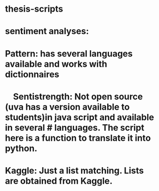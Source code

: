 # thesis-scripts

# sentiment analyses:
#     Pattern: has several languages available and works with dictionnaires
#     Sentistrength: Not open source (uva has a version available to students)in java script and available in several         #     languages. The script here is a function to translate it into python.
#     Kaggle: Just a list matching. Lists are obtained from Kaggle.
#                     
